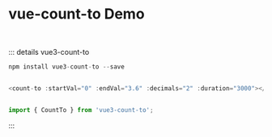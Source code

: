 # vue-count-to Demo

<br/>


<script setup>
// import vueCountTo from "../../pages/Components/common/vue-count-to.vue"
// import { ElCard } from "element-plus"
</script>

<!-- <el-card header="vue3-count-to">
    <div class="box-common">
        <vueCountTo :startVal='100' :endVal='5054' :duration='2000'/>
    </div>
     <div class="box-common">
        <vueCountTo :startVal='100' :endVal='9090' :duration='2000'/>
    </div>
</el-card> -->


<style scoped lang="scss">
    .box-common{
        border-radius:4px;
        border:1px solid blueviolet;
        background:#f0f0f0;
        display: inline-block;
        margin-left:10px;
        padding:5px 10px;
        min-width:10em;
        text-align:center;
    }
</style>

::: details vue3-count-to

```javascript
npm install vue3-count-to --save


<count-to :startVal="0" :endVal="3.6" :decimals="2" :duration="3000"></count-to>


import { CountTo } from 'vue3-count-to';
```
:::

<br/>
